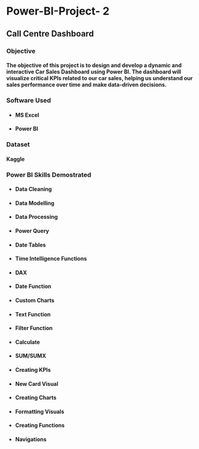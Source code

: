# Power-BI-Project- 2

## Call Centre Dashboard

### Objective 

#### The objective of this project is to design and develop a dynamic and interactive Car Sales Dashboard using Power BI. The dashboard will visualize critical KPIs related to our car sales, helping us understand our sales performance over time and make data-driven decisions.

### Software Used 

- #### MS Excel
- #### Power BI
 
### Dataset 

#### Kaggle

### Power BI Skills Demostrated 

- #### Data Cleaning
- #### Data Modelling
- #### Data Processing
- #### Power Query
- #### Date Tables
- #### Time Intelligence Functions
- #### DAX
- #### Date Function
- #### Custom Charts
- #### Text Function
- #### Filter Function
- #### Calculate
- #### SUM/SUMX
- #### Creating KPIs
- #### New Card Visual
- #### Creating Charts
- #### Formatting Visuals
- #### Creating Functions
- #### Navigations













